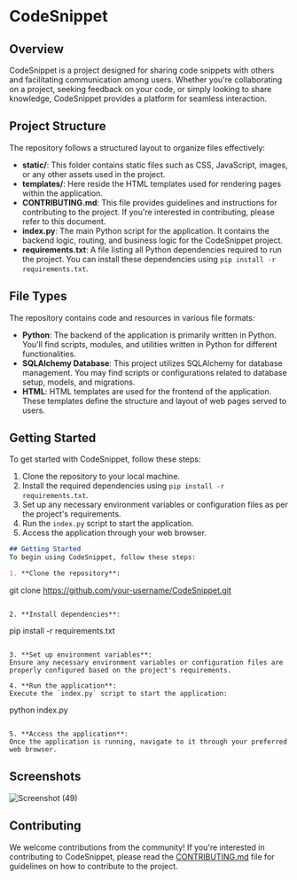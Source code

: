 # CodeSnippet

## Overview
CodeSnippet is a project designed for sharing code snippets with others and facilitating communication among users. Whether you're collaborating on a project, seeking feedback on your code, or simply looking to share knowledge, CodeSnippet provides a platform for seamless interaction.

## Project Structure
The repository follows a structured layout to organize files effectively:

- **static/**: This folder contains static files such as CSS, JavaScript, images, or any other assets used in the project.
- **templates/**: Here reside the HTML templates used for rendering pages within the application.
- **CONTRIBUTING.md**: This file provides guidelines and instructions for contributing to the project. If you're interested in contributing, please refer to this document.
- **index.py**: The main Python script for the application. It contains the backend logic, routing, and business logic for the CodeSnippet project.
- **requirements.txt**: A file listing all Python dependencies required to run the project. You can install these dependencies using `pip install -r requirements.txt`.

## File Types
The repository contains code and resources in various file formats:

- **Python**: The backend of the application is primarily written in Python. You'll find scripts, modules, and utilities written in Python for different functionalities.
- **SQLAlchemy Database**: This project utilizes SQLAlchemy for database management. You may find scripts or configurations related to database setup, models, and migrations.
- **HTML**: HTML templates are used for the frontend of the application. These templates define the structure and layout of web pages served to users.

## Getting Started
To get started with CodeSnippet, follow these steps:
1. Clone the repository to your local machine.
2. Install the required dependencies using `pip install -r requirements.txt`.
3. Set up any necessary environment variables or configuration files as per the project's requirements.
4. Run the `index.py` script to start the application.
5. Access the application through your web browser.

```markdown
## Getting Started
To begin using CodeSnippet, follow these steps:

1. **Clone the repository**: 
   ```
   git clone https://github.com/your-username/CodeSnippet.git
   ```

2. **Install dependencies**: 
   ```
   pip install -r requirements.txt
   ```

3. **Set up environment variables**: 
   Ensure any necessary environment variables or configuration files are properly configured based on the project's requirements.

4. **Run the application**: 
   Execute the `index.py` script to start the application:
   ```
   python index.py
   ```

5. **Access the application**: 
   Once the application is running, navigate to it through your preferred web browser.

```


## Screenshots
![Screenshot (49)](https://github.com/SohamPrajapati/CodeSnippet/assets/83582235/180ceb96-d81f-49e2-a494-67db0e579aba)


## Contributing
We welcome contributions from the community! If you're interested in contributing to CodeSnippet, please read the [CONTRIBUTING.md](CONTRIBUTING.md) file for guidelines on how to contribute to the project.


